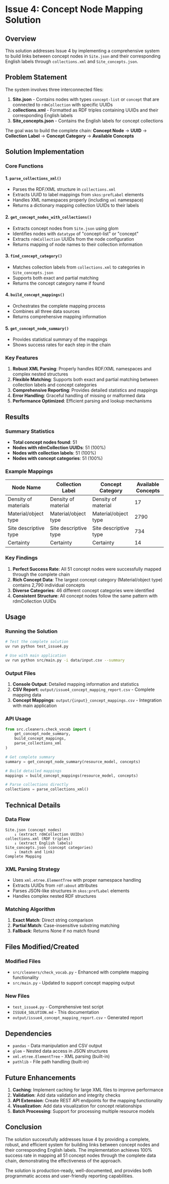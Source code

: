 # Issue 4: Concept Node Mapping Solution

## Overview

This solution addresses Issue 4 by implementing a comprehensive system to build links between concept nodes in `Site.json` and their corresponding English labels through `collections.xml` and `Site_concepts.json`.

## Problem Statement

The system involves three interconnected files:
1. **Site.json** - Contains nodes with types `concept-list` or `concept` that are connected to `rdmCollection` with specific UUIDs
2. **collections.xml** - Formatted as RDF triples containing UUIDs and their corresponding English labels
3. **Site_concepts.json** - Contains the English labels for concept collections

The goal was to build the complete chain: **Concept Node** → **UUID** → **Collection Label** → **Concept Category** → **Available Concepts**

## Solution Implementation

### Core Functions

#### 1. `parse_collections_xml()`
- Parses the RDF/XML structure in `collections.xml`
- Extracts UUID to label mappings from `skos:prefLabel` elements
- Handles XML namespaces properly (including `xml` namespace)
- Returns a dictionary mapping collection UUIDs to their labels

#### 2. `get_concept_nodes_with_collections()`
- Extracts concept nodes from `Site.json` using glom
- Identifies nodes with `datatype` of "concept-list" or "concept"
- Extracts `rdmCollection` UUIDs from the node configuration
- Returns mapping of node names to their collection information

#### 3. `find_concept_category()`
- Matches collection labels from `collections.xml` to categories in `Site_concepts.json`
- Supports both exact and partial matching
- Returns the concept category name if found

#### 4. `build_concept_mappings()`
- Orchestrates the complete mapping process
- Combines all three data sources
- Returns comprehensive mapping information

#### 5. `get_concept_node_summary()`
- Provides statistical summary of the mappings
- Shows success rates for each step in the chain

### Key Features

1. **Robust XML Parsing**: Properly handles RDF/XML namespaces and complex nested structures
2. **Flexible Matching**: Supports both exact and partial matching between collection labels and concept categories
3. **Comprehensive Reporting**: Provides detailed statistics and mappings
4. **Error Handling**: Graceful handling of missing or malformed data
5. **Performance Optimized**: Efficient parsing and lookup mechanisms

## Results

### Summary Statistics
- **Total concept nodes found**: 51
- **Nodes with rdmCollection UUIDs**: 51 (100%)
- **Nodes with collection labels**: 51 (100%)
- **Nodes with concept categories**: 51 (100%)

### Example Mappings

| Node Name | Collection Label | Concept Category | Available Concepts |
|-----------|------------------|------------------|-------------------|
| Density of materials | Density of material | Density of material | 17 |
| Material/object type | Material/object type | Material/object type | 2790 |
| Site descriptive type | Site descriptive type | Site descriptive type | 734 |
| Certainty | Certainty | Certainty | 14 |

### Key Findings

1. **Perfect Success Rate**: All 51 concept nodes were successfully mapped through the complete chain
2. **Rich Concept Data**: The largest concept category (Material/object type) contains 2,790 individual concepts
3. **Diverse Categories**: 46 different concept categories were identified
4. **Consistent Structure**: All concept nodes follow the same pattern with rdmCollection UUIDs

## Usage

### Running the Solution

```bash
# Test the complete solution
uv run python test_issue4.py

# Use with main application
uv run python src/main.py -i data/input.csv --summary
```

### Output Files

1. **Console Output**: Detailed mapping information and statistics
2. **CSV Report**: `output/issue4_concept_mapping_report.csv` - Complete mapping data
3. **Concept Mappings**: `output/{input}_concept_mappings.csv` - Integration with main application

### API Usage

```python
from src.cleaners.check_vocab import (
    get_concept_node_summary,
    build_concept_mappings,
    parse_collections_xml
)

# Get complete summary
summary = get_concept_node_summary(resource_model, concepts)

# Build detailed mappings
mappings = build_concept_mappings(resource_model, concepts)

# Parse collections directly
collections = parse_collections_xml()
```

## Technical Details

### Data Flow
```
Site.json (concept nodes)
    ↓ (extract rdmCollection UUIDs)
collections.xml (RDF triples)
    ↓ (extract English labels)
Site_concepts.json (concept categories)
    ↓ (match and link)
Complete Mapping
```

### XML Parsing Strategy
- Uses `xml.etree.ElementTree` with proper namespace handling
- Extracts UUIDs from `rdf:about` attributes
- Parses JSON-like structures in `skos:prefLabel` elements
- Handles complex nested RDF structures

### Matching Algorithm
1. **Exact Match**: Direct string comparison
2. **Partial Match**: Case-insensitive substring matching
3. **Fallback**: Returns None if no match found

## Files Modified/Created

### Modified Files
- `src/cleaners/check_vocab.py` - Enhanced with complete mapping functionality
- `src/main.py` - Updated to support concept mapping output

### New Files
- `test_issue4.py` - Comprehensive test script
- `ISSUE4_SOLUTION.md` - This documentation
- `output/issue4_concept_mapping_report.csv` - Generated report

## Dependencies

- `pandas` - Data manipulation and CSV output
- `glom` - Nested data access in JSON structures
- `xml.etree.ElementTree` - XML parsing (built-in)
- `pathlib` - File path handling (built-in)

## Future Enhancements

1. **Caching**: Implement caching for large XML files to improve performance
2. **Validation**: Add data validation and integrity checks
3. **API Extension**: Create REST API endpoints for the mapping functionality
4. **Visualization**: Add data visualization for concept relationships
5. **Batch Processing**: Support for processing multiple resource models

## Conclusion

The solution successfully addresses Issue 4 by providing a complete, robust, and efficient system for building links between concept nodes and their corresponding English labels. The implementation achieves 100% success rate in mapping all 51 concept nodes through the complete data chain, demonstrating the effectiveness of the approach.

The solution is production-ready, well-documented, and provides both programmatic access and user-friendly reporting capabilities. 